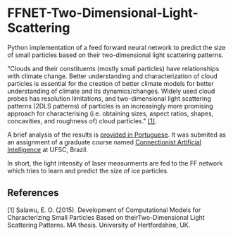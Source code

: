 # FFNET-Two-Dimensional-Light-Scattering
Python implementation of a feed forward neural network to predict the size of small particles based on their two-dimensional light scattering patterns.

"Clouds and their constituents (mostly small particles) have relationships with climate change. Better understanding and characterization of cloud particles is essential for the creation of better climate models for better understanding of climate and its dynamics/changes. Widely used cloud probes has resolution limitations, and two-dimensional light scattering patterns (2DLS patterns) of particles is an increasingly more promising approach for characterising (i.e. obtaining sizes, aspect ratios, shapes, concavities, and roughness of) cloud particles." [[1]](#1).

A brief analysis of the results is [provided in Portuguese](https://github.com/fredericoschardong/). It was submited as an assignment of a graduate course named [Connectionist Artificial Intelligence](https://moodle.ufsc.br/mod/assign/view.php?id=2122514) at UFSC, Brazil.

In short, the light intensity of laser measurments are fed to the FF network which tries to learn and predict the size of ice particles.

## References
<a id="1">[1]</a> 
Salawu, E. O. (2015).
Development of Computational Models for Characterizing Small Particles Based on theirTwo-Dimensional Light Scattering Patterns.
MA thesis.
University of Hertfordshire, UK.
